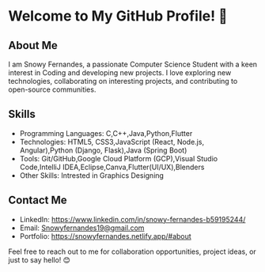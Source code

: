 # Welcome to My GitHub Profile! 👋

## About Me
I am Snowy Fernandes, a passionate Computer Science Student with a keen interest in Coding and developing new projects. I love exploring new technologies, collaborating on interesting projects, and contributing to open-source communities.

## Skills
- Programming Languages: C,C++,Java,Python,Flutter
- Technologies: HTML5, CSS3,JavaScript (React, Node.js, Angular),Python (Django, Flask),Java (Spring Boot)
- Tools: Git/GitHub,Google Cloud Platform (GCP),Visual Studio Code,IntelliJ IDEA,Eclipse,Canva,Flutter(UI/UX),Blenders
- Other Skills: Intrested in Graphics Designing 

## Contact Me
- LinkedIn: https://www.linkedin.com/in/snowy-fernandes-b59195244/
- Email: Snowyfernandes19@gmail.com
- Portfolio: https://snowyfernandes.netlify.app/#about

Feel free to reach out to me for collaboration opportunities, project ideas, or just to say hello! 😊
